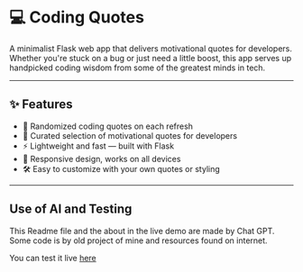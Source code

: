 # 💻 Coding Quotes

A minimalist Flask web app that delivers motivational quotes for developers. Whether you're stuck on a bug or just need a little boost, this app serves up handpicked coding wisdom from some of the greatest minds in tech.

---

## ✨ Features

- 🔁 Randomized coding quotes on each refresh
- 🧠 Curated selection of motivational quotes for developers
- ⚡ Lightweight and fast — built with Flask
- 📱 Responsive design, works on all devices
- 🛠️ Easy to customize with your own quotes or styling

---

## Use of AI and Testing

This Readme file and the about in the live demo are made by Chat GPT.
Some code is by old project of mine and resources found on internet.

You can test it live <a href="https://geovaz09.pythonanywhere.com/quote-site">here</a>
